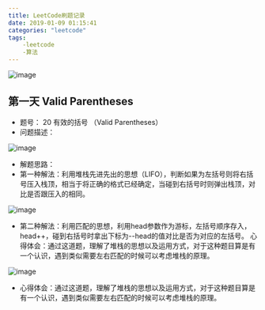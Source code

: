 ```yaml
---
title: LeetCode刷题记录
date: 2019-01-09 01:15:41
categories: "leetcode"
tags: 
    -leetcode
    -算法
---
```


![image](https://wx3.sinaimg.cn/large/006fuqy4gy1fyzoigp2b4j31hc0u0tkx.jpg)

<!-- more -->
## 第一天 Valid Parentheses
- 题号： 20 有效的括号 （Valid Parentheses）
- 问题描述：
 
![image](https://ws3.sinaimg.cn/mw690/006fuqy4gy1fyzq1mf7o7j30xe08w0ty.jpg)

- 解题思路：
- 第一种解法：利用堆栈先进先出的思想（LIFO），判断如果为左括号则将右括号压入栈顶，相当于将正确的格式已经确定，当碰到右括号时则弹出栈顶，对比是否跟压入的相同。

![image](https://ws1.sinaimg.cn/mw690/006fuqy4gy1fyzqb50pnnj31180pe42o.jpg)

- 第二种解法：利用匹配的思想，利用head参数作为游标，左括号顺序存入，head++，碰到右括号时拿出下标为--head的值对比是否为对应的左括号。
心得体会：通过这道题，理解了堆栈的思想以及运用方式，对于这种题目算是有一个认识，遇到类似需要左右匹配的时候可以考虑堆栈的原理。

![image](https://wx3.sinaimg.cn/mw690/006fuqy4gy1fyzqbrebgtj310s13en2q.jpg)

- 心得体会：通过这道题，理解了堆栈的思想以及运用方式，对于这种题目算是有一个认识，遇到类似需要左右匹配的时候可以考虑堆栈的原理。